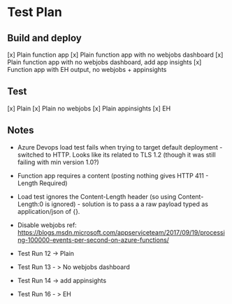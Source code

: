 # Test Plan

## Build and deploy
  [x] Plain function app
  [x] Plain function app with no webjobs dashboard
  [x] Plain function app with no webjobs dashboard, add app insights
  [x] Function app with EH output, no webjobs + appinsights

## Test
  [x] Plain
  [x] Plain no webjobs
  [x] Plain appinsights
  [x] EH

## Notes
- Azure Devops load test fails when trying to target default deployment - switched to HTTP.  Looks like its related to TLS 1.2 (though it was still failing with min version 1.0?)
- Function app requires a content (posting nothing gives HTTP 411 - Length Required)
- Load test ignores the Content-Length header (so using Content-Length:0 is ignored) - solution is to pass a a raw payload typed as application/json of {}.
- Disable webjobs ref: https://blogs.msdn.microsoft.com/appserviceteam/2017/09/19/processing-100000-events-per-second-on-azure-functions/

- Test Run 12 -> Plain
- Test Run 13 - > No webjobs dashboard
- Test Run 14 -> add appinsights
- Test Run 16 - > EH